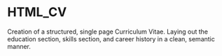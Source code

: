 # HTML_CV
Creation of a structured, single page Curriculum Vitae. Laying out the education section, skills section, and career history in a clean, semantic manner.
